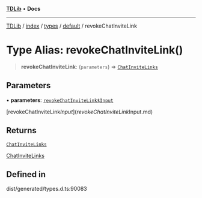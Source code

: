 [**TDLib**](../../../../../../README.md) • **Docs**

***

[TDLib](../../../../../../modules.md) / [index](../../../../../README.md) / [types](../../../README.md) / [default](../README.md) / revokeChatInviteLink

# Type Alias: revokeChatInviteLink()

> **revokeChatInviteLink**: (`parameters`) => [`ChatInviteLinks`](ChatInviteLinks.md)

## Parameters

• **parameters**: [`revokeChatInviteLink$Input`](revokeChatInviteLink$Input.md)

[revokeChatInviteLink$Input](revokeChatInviteLink$Input.md)

## Returns

[`ChatInviteLinks`](ChatInviteLinks.md)

[ChatInviteLinks](ChatInviteLinks.md)

## Defined in

dist/generated/types.d.ts:90083
